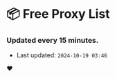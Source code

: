 # :package: Free Proxy List
### Updated every 15 minutes.

- Last updated: `2024-10-19 03:46`

:heart:
